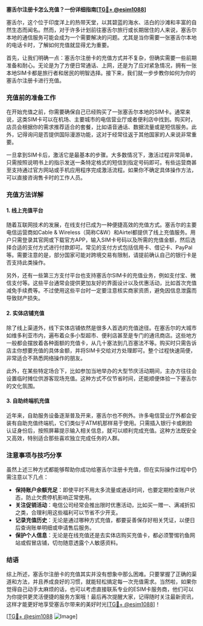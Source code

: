 **塞舌尔注册卡怎么充值？一份详细指南[[TG💪+ @esim1088](https://t.me/s/esim1088)]**

塞舌尔，这个位于印度洋上的热带天堂，以其碧蓝的海水、洁白的沙滩和丰富的自然生态而闻名。然而，对于许多计划前往塞舌尔旅行或长期居住的人来说，塞舌尔本地的通信服务可能会成为一个需要解决的问题。尤其是当你需要一张塞舌尔本地的电话卡时，了解如何充值就显得尤为重要。

首先，让我们明确一点：塞舌尔注册卡的充值方式并不复杂，但确实需要一些前期准备和耐心。无论是为了方便日常通话、上网，还是为了应对紧急情况，拥有一张本地SIM卡都是旅行者和居民的明智选择。接下来，我们就一步步教你如何为你的塞舌尔注册卡进行充值。

### 充值前的准备工作

在开始充值之前，你需要确保自己已经购买了一张塞舌尔本地的SIM卡。通常来说，这类SIM卡可以在机场、主要城市的电信营业厅或者便利店中找到。购买时，店员会根据你的需求推荐适合的套餐，比如语音通话、数据流量或是短信服务。此外，记得询问是否提供国际漫游功能，这对于经常往返于其他国家的人来说非常重要。

一旦拿到SIM卡后，激活它是最基本的步骤。大多数情况下，激活过程非常简单，只需按照说明书上的指示发送一条特定格式的短信到指定号码即可。有些运营商甚至支持通过官方网站或手机应用程序完成激活流程。如果你不确定具体操作方法，可以直接咨询售卡时的工作人员。

### 充值方法详解

#### 1. 线上充值平台

随着互联网技术的发展，在线支付已成为一种便捷高效的充值方式。塞舌尔的主要电信运营商如Cable & Wireless（简称C&W）和Airtel都提供了线上充值服务。用户只需登录其官网或下载官方APP，输入SIM卡号码以及所需的充值金额，然后选择合适的支付方式进行付款即可。常见的支付方式包括信用卡、借记卡、PayPal等。需要注意的是，部分国家可能对跨境交易有限制，请提前确认自己的银行卡是否支持此类操作。

另外，还有一些第三方支付平台也支持塞舌尔SIM卡的充值业务，例如支付宝、微信支付等。这些平台通常会提供更加友好的界面设计以及优惠活动，比如首次充值减免手续费等。不过使用这些平台时一定要注意核实商家资质，避免因信息泄露而导致财产损失。

#### 2. 实体店铺充值

除了线上渠道外，线下实体店铺依然是很多人首选的充值途径。在塞舌尔的大城市如维多利亚市内，遍布着众多小型超市、便利店甚至是专门的通讯商店。这些地方一般都会摆放着各种面额的充值卡，从几十塞法到几百塞法不等。购买时只需告诉店主你想要充值的具体金额，并将SIM卡交给对方处理即可。整个过程快速简便，非常适合不熟悉网络操作的朋友。

此外，在某些特定场合下，比如参加当地举办的大型节庆活动期间，主办方往往会设置临时摊位供游客现场充值。这种方式不仅节省时间，还能顺便体验一下塞舌尔的文化氛围。

#### 3. 自助终端机充值

近年来，自助服务设备逐渐普及开来，塞舌尔也不例外。许多电信营业厅外都会安装有自助充值终端机，它们类似于ATM机那样易于使用。只需插入银行卡或刷脸认证身份后，按照屏幕提示输入相关信息，就可以顺利完成充值。这种方法既安全又高效，特别适合那些喜欢独立完成任务的人群。

### 注意事项与技巧分享

虽然上述三种方式都能够帮助你成功给塞舌尔注册卡充值，但在实际操作过程中仍需注意以下几点：

- **保持账户余额充足**：即使平时不用太多流量或通话时间，也要定期检查账户状态，防止欠费停机影响正常使用。
- **关注促销活动**：电信公司经常会推出限时优惠活动，比如买一赠一、满减折扣之类，合理利用这些福利可以节省不少开支。
- **记录充值历史**：无论是通过哪种方式充值，都要妥善保存好相关凭证，以便日后查询账单明细或申请售后服务。
- **保护个人信息**：无论是在线充值还是去实体店购买充值卡，都必须警惕钓鱼网站或假冒店铺，切勿随意透露个人敏感资料。

### 结语

综上所述，塞舌尔注册卡的充值其实并没有想象中那么困难。只要掌握了正确的渠道和方法，并且养成良好的习惯，就能轻松搞定每一次充值需求。当然啦，如果你觉得自己动手太麻烦的话，也可以考虑直接联系专业的ESIM卡服务商，他们可以为你提供更灵活便捷的服务方案哦！最后再次提醒大家，记得随时关注最新资讯，这样才能更好地享受塞舌尔带来的美好时光[[TG💪+ @esim1088](https://t.me/s/esim1088)]！

[[TG💪+ @esim1088](https://t.me/s/esim1088) ![Image](https://i.postimg.cc/4NQfJmqS/Snipaste-2025-05-13-00-14-12.png)]